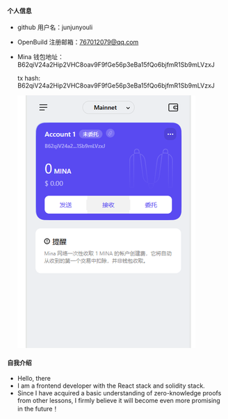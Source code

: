 #### 个人信息

- github 用户名：junjunyouli
- OpenBuild 注册邮箱：767012079@qq.com

- Mina 钱包地址：B62qiV24a2Hip2VHC8oav9F9fGe56p3eBa15fQo6bjfmR1Sb9mLVzxJ

  tx hash: B62qiV24a2Hip2VHC8oav9F9fGe56p3eBa15fQo6bjfmR1Sb9mLVzxJ

    ![alt text](1.jpg)
#### 自我介绍

- Hello, there
- I am a frontend developer with the React stack and solidity stack.
- Since I have acquired a basic understanding of zero-knowledge proofs from other lessons, I firmly believe it will become even more promising in the future！